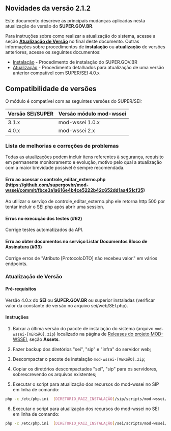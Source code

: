 ## Novidades da versão 2.1.2

Este documento descreve as principais mudanças aplicadas nesta atualização de versão do **SUPER.GOV.BR**.

Para instruções sobre como realizar a atualização do sistema, acesse a seção **[Atualização de Versão](#atualização-de-versão)** no final deste documento. Outras informações sobre procedimentos de **instalação** ou **atualização** de versões anteriores, acesse os seguintes documentos:

* [Instalação](../<VERSAO>/docs/INSTALACAO.md) - Procedimento de instalação do SUPER.GOV.BR
* [Atualização](../<VERSAO>/docs/ATUALIZACAO.md) - Procedimento detalhados para atualização de uma versão anterior compatível com SUPER/SEI 4.0.x

## Compatibilidade de versões

O módulo é compatível com as seguintes versões do SUPER/SEI:

| Versão SEI/SUPER | Versão módulo mod-wssei |
| ---              | ---                     |
| 3.1.x            | mod-wssei 1.0.x         |
| 4.0.x            | mod-wssei 2.x           |


### Lista de melhorias e correções de problemas

Todas as atualizações podem incluir itens referentes à segurança, requisito em permanente monitoramento e evolução, motivo pelo qual a atualização com a maior brevidade possível é sempre recomendada.


#### Erro ao acessar o controle_editar_externo.php (https://github.com/supergovbr/mod-wssei/commit/fbce3a1a616e4b4ce5222b42c652dd1aa451cf35)

Ao utilizar o serviço de controle_editar_externo.php ele retorna http 500 por tentar incluir o SEI.php após abrir uma session.

#### Erros no execução dos testes (#62)

Corrige testes automatizados da API.

#### Erro ao obter documentos no serviço Listar Documentos Bloco de Assinatura (#33)

Corrige erros de "Atributo [ProtocoloDTO] não recebeu valor." em vários endpoints.

### Atualização de Versão

#### Pré-requisitos

Versão 4.0.x do **SEI** ou **SUPER.GOV.BR** ou superior instaladas (verificar valor da constante de versão no arquivo sei/web/SEI.php).

#### Instruções

1. Baixar a última versão do pacote de instalação do sistema (arquivo `mod-wssei-[VERSÃO].zip`) localizado na página de [Releases do projeto MOD-WSSEI](https://github.com/spbgovbr/mod-wssei/releases), seção **Assets**.

2. Fazer backup dos diretórios "sei", "sip" e "infra" do servidor web;

3. Descompactar o pacote de instalação `mod-wssei-[VERSÃO].zip`;

4. Copiar os diretórios descompactados "sei", "sip" para os servidores, sobrescrevendo os arquivos existentes;

5. Executar o script para atualização dos recursos do mod-wssei no SIP em linha de comando:

```bash
php -c /etc/php.ini  [DIRETORIO_RAIZ_INSTALAÇÃO]/sip/scripts/mod-wssei/sip_atualizar_versao_modulo_wssei.php
```

6. Executar o script para atualização dos recursos do mod-wssei no SEI em linha de comando:

```bash
php -c /etc/php.ini  [DIRETORIO_RAIZ_INSTALAÇÃO]/sei/scripts/mod-wssei/sei_atualizar_versao_modulo_wssei.php
```
